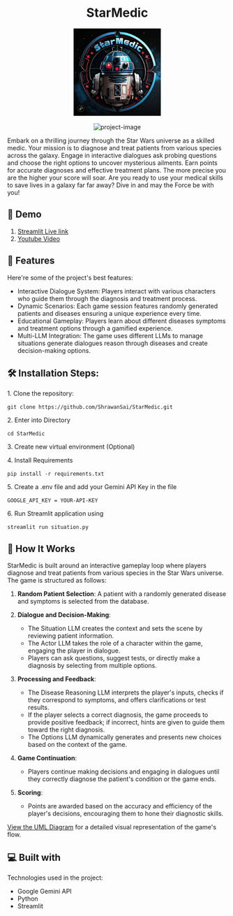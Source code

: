 <h1 align="center" id="title">StarMedic</h1>
<p align="center">
  <img src="https://github.com/ShrawanSai/StarMedic/blob/main/screenshots/logo.jpg" alt="project-screenshot" width="200" height="200">
</p>


<p align="center"><img src="https://socialify.git.ci/ShrawanSai/StarMedic/image?description=1&amp;descriptionEditable=The%20Star%20Wars%20Medical%20Diagnosis%20Game!&amp;font=Raleway&amp;language=1&amp;name=1&amp;owner=1&amp;pattern=Diagonal%20Stripes&amp;stargazers=1&amp;theme=Dark" alt="project-image"></p>


<p id="description">Embark on a thrilling journey through the Star Wars universe as a skilled medic. Your mission is to diagnose and treat patients from various species across the galaxy. Engage in interactive dialogues ask probing questions and choose the right options to uncover mysterious ailments. Earn points for accurate diagnoses and effective treatment plans. The more precise you are the higher your score will soar. Are you ready to use your medical skills to save lives in a galaxy far far away? Dive in and may the Force be with you!</p>

<h2>🚀 Demo</h2>

1. [Streamlit Live link](https://starmedic.streamlit.app/)
2. [Youtube Video](https://www.youtube.com/watch?v=R_4jrGhQ7Yo&t=3s)


<h2>🧐 Features</h2>

Here're some of the project's best features:

*   Interactive Dialogue System: Players interact with various characters who guide them through the diagnosis and treatment process.
*   Dynamic Scenarios: Each game session features randomly generated patients and diseases ensuring a unique experience every time.
*   Educational Gameplay: Players learn about different diseases symptoms and treatment options through a gamified experience.
*   Multi-LLM Integration: The game uses different LLMs to manage situations generate dialogues reason through diseases and create decision-making options.

<h2>🛠️ Installation Steps:</h2>

<p>1. Clone the repository:</p>

```
git clone https://github.com/ShrawanSai/StarMedic.git
```

<p>2. Enter into Directory</p>

```
cd StarMedic
```

<p>3. Create new virtual environment (Optional)</p>

<p>4. Install Requirements</p>

```
pip install -r requirements.txt
```

<p>5. Create a .env file and add your Gemini API Key in the file</p>

```
GOOGLE_API_KEY = YOUR-API-KEY
```

<p>6. Run Streamlit application using</p>

```
streamlit run situation.py
```


## 🧩 How It Works

StarMedic is built around an interactive gameplay loop where players diagnose and treat patients from various species in the Star Wars universe. The game is structured as follows:

1. **Random Patient Selection**: A patient with a randomly generated disease and symptoms is selected from the database.
  
2. **Dialogue and Decision-Making**: 
   - The Situation LLM creates the context and sets the scene by reviewing patient information.
   - The Actor LLM takes the role of a character within the game, engaging the player in dialogue.
   - Players can ask questions, suggest tests, or directly make a diagnosis by selecting from multiple options.
  
3. **Processing and Feedback**:
   - The Disease Reasoning LLM interprets the player's inputs, checks if they correspond to symptoms, and offers clarifications or test results.
   - If the player selects a correct diagnosis, the game proceeds to provide positive feedback; if incorrect, hints are given to guide them toward the right diagnosis.
   - The Options LLM dynamically generates and presents new choices based on the context of the game.

4. **Game Continuation**:
   - Players continue making decisions and engaging in dialogues until they correctly diagnose the patient's condition or the game ends.
  
5. **Scoring**:
   - Points are awarded based on the accuracy and efficiency of the player's decisions, encouraging them to hone their diagnostic skills.

[View the UML Diagram](https://github.com/ShrawanSai/StarMedic/blob/main/MedicalGame.drawio.png) for a detailed visual representation of the game's flow.

  
  
<h2>💻 Built with</h2>

Technologies used in the project:

*   Google Gemini API
*   Python
*   Streamlit
